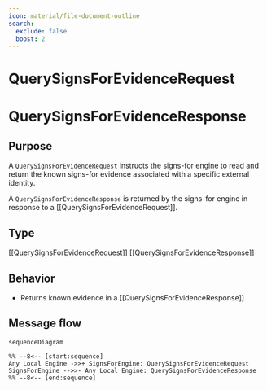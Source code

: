 ```yaml
---
icon: material/file-document-outline
search:
  exclude: false
  boost: 2
---
```


<div class="message" markdown>

# QuerySignsForEvidenceRequest

# QuerySignsForEvidenceResponse

## Purpose

<!-- --8<-- [start:purpose] -->
A `QuerySignsForEvidenceRequest` instructs the signs-for engine to read and return the known signs-for evidence associated with a specific external identity.

A `QuerySignsForEvidenceResponse` is returned by the signs-for engine in response to a [[QuerySignsForEvidenceRequest]].
<!-- --8<-- [end:purpose] -->

## Type

<!-- --8<-- [start:type] -->
[[QuerySignsForEvidenceRequest]]
[[QuerySignsForEvidenceResponse]]
<!-- --8<-- [end:type] -->

## Behavior

<!-- --8<-- [start:behavior] -->
- Returns known evidence in a [[QuerySignsForEvidenceResponse]]
<!-- --8<-- [end:behavior] -->

## Message flow

<!-- --8<-- [start:messages] -->
```mermaid
sequenceDiagram

%% --8<-- [start:sequence]
Any Local Engine ->>+ SignsForEngine: QuerySignsForEvidenceRequest
SignsForEngine -->>- Any Local Engine: QuerySignsForEvidenceResponse
%% --8<-- [end:sequence]
```
<!-- --8<-- [end:messages] -->

</div>
